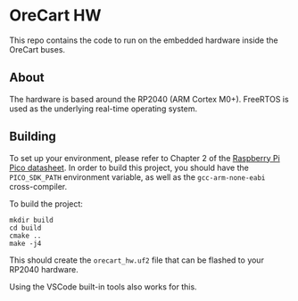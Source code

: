 # OreCart HW
This repo contains the code to run on the embedded hardware inside the OreCart buses.

## About
The hardware is based around the RP2040 (ARM Cortex M0+).
FreeRTOS is used as the underlying real-time operating system.

## Building
To set up your environment, please refer to Chapter 2 of the [Raspberry Pi Pico datasheet](https://datasheets.raspberrypi.com/pico/getting-started-with-pico.pdf).
In order to build this project, you should have the `PICO_SDK_PATH` environment variable, as well as the `gcc-arm-none-eabi` cross-compiler.

To build the project:
```
mkdir build
cd build
cmake ..
make -j4
```

This should create the `orecart_hw.uf2` file that can be flashed to your RP2040 hardware.

Using the VSCode built-in tools also works for this.
